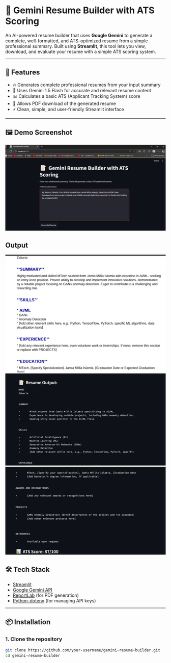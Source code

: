 # 📝 Gemini Resume Builder with ATS Scoring

An AI-powered resume builder that uses **Google Gemini** to generate a complete, well-formatted, and ATS-optimized resume from a simple professional summary. Built using **Streamlit**, this tool lets you view, download, and evaluate your resume with a simple ATS scoring system.

---

## 🚀 Features

- 🔥 Generates complete professional resumes from your input summary
- 🤖 Uses Gemini 1.5 Flash for accurate and relevant resume content
- 📊 Calculates a basic ATS (Applicant Tracking System) score
- 🧾 Allows PDF download of the generated resume
- ⚡ Clean, simple, and user-friendly Streamlit interface

---

## 🖼 Demo Screenshot

![Resume Builder UI](assets/front-end_sample.PNG)

## Output
![Resume Builder UI](assets/Output_pdf.PNG)
![Resume Builder UI](assets/Output_sample.PNG)
![Resume Builder UI](assets/Output_sample_2.PNG)


## 🛠 Tech Stack

- [Streamlit](https://streamlit.io/)
- [Google Gemini API](https://ai.google.dev/)
- [ReportLab](https://www.reportlab.com/) (for PDF generation)
- [Python-dotenv](https://pypi.org/project/python-dotenv/) (for managing API keys)

---

## 📦 Installation

### 1. Clone the repository

```bash
git clone https://github.com/your-username/gemini-resume-builder.git
cd gemini-resume-builder
